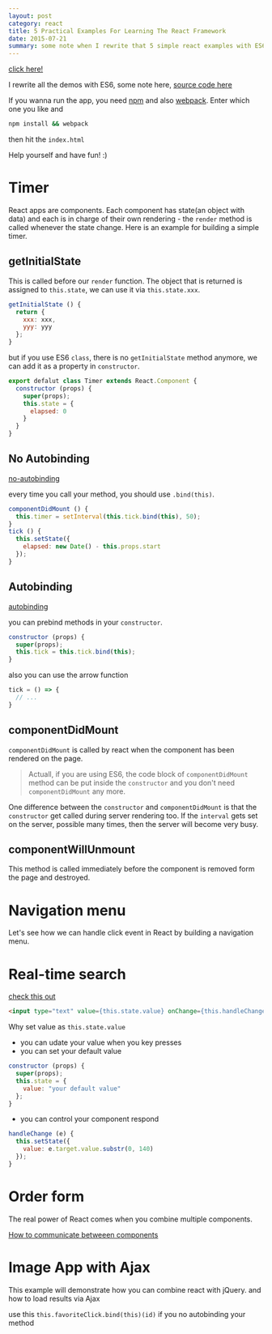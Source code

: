 ```yaml
---
layout: post
category: react
title: 5 Practical Examples For Learning The React Framework
date: 2015-07-21
summary: some note when I rewrite that 5 simple react examples with ES6
---
```


[click here!](http://tutorialzine.com/2014/07/5-practical-examples-for-learning-facebooks-react-framework/)

I rewrite all the demos with ES6, some note here, [source code here](https://github.com/jasonliao/5-practical-examples-for-learning-react)

If you wanna run the app, you need [npm](http://npmjs.org/) and also [webpack](http://webpack.github.io/). Enter which one you like and

```bash
npm install && webpack
```

then hit the `index.html`

Help yourself and have fun! :)

# Timer

React apps are components. Each component has state(an object with data) and each is in charge of their own rendering - the `render` method is called whenever the state change. Here is an example for building a simple timer.

## getInitialState

This is called before our `render` function. The object that is returned is assigned to `this.state`, we can use it via `this.state.xxx`.

```javascript
getInitialState () {
  return {
    xxx: xxx,
    yyy: yyy
  };
}
```

but if you use ES6 `class`, there is no `getInitialState` method anymore, we can add it as a property in `constructor`.

```javascript
export defalut class Timer extends React.Component {
  constructor (props) {
    super(props);
    this.state = {
      elapsed: 0
    }
  }
}
```

## No Autobinding

[no-autobinding](https://facebook.github.io/react/docs/reusable-components.html#no-autobinding)

every time you call your method, you should use `.bind(this)`.

```javascript
componentDidMount () {
  this.timer = setInterval(this.tick.bind(this), 50);
}
tick () {
  this.setState({
    elapsed: new Date() - this.props.start
  });
}
```

## Autobinding

[autobinding](https://facebook.github.io/react/blog/2015/01/27/react-v0.13.0-beta-1.html#autobinding)

you can prebind methods in your `constructor`.

```javascript
constructor (props) {
  super(props);
  this.tick = this.tick.bind(this);
}
```

also you can use the arrow function

```javascript
tick = () => {
  // ...
}
```

## componentDidMount

`componentDidMount` is called by react when the component has been rendered on the page. 

> Actuall, if you are using ES6, the code block of `componentDidMount` method can be put inside the `constructor` and you don't need `componentDidMount` any more.

One difference between the `constructor` and `componentDidMount` is that the `constructor` get called during server rendering too. If the `interval` gets set on the server, possible many times, then the server will become very busy.

## componentWillUnmount

This method is called immediately before the component is removed form the page and destroyed.

# Navigation menu

Let's see how we can handle click event in React by building a navigation menu.

# Real-time search

[check this out](https://facebook.github.io/react/docs/forms.html)

```html
<input type="text" value={this.state.value} onChange={this.handleChange.bind(this)} placeholder="Type here">
```

Why set value as `this.state.value`

- you can udate your value when you key presses
- you can set your default value

```javascript
constructor (props) {
  super(props);
  this.state = {
    value: "your default value"
  };
}
```

- you can control your component respond

```javascript
handleChange (e) {
  this.setState({
    value: e.target.value.substr(0, 140)
  });
}
```

# Order form

The real power of React comes when you combine multiple components.

[How to communicate betweeen components](http://facebook.github.io/react/tips/communicate-between-components.html)

# Image App with Ajax

This example will demonstrate how you can combine react with jQuery. and how to load results via Ajax

use this `this.favoriteClick.bind(this)(id)` if you no autobinding your method
